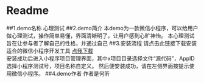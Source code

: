 # Readme
##1.demo名称
心理测试
##2.demo简介
本demo为一款微信小程序，可以给用户做心理测试，操作简单易懂，界面清晰明了，让用户感到心旷神怡。
本心理测试旨在让参与者了解自己的性格，并通过自己
##3.安装流程
请点击此链接下载安装适合的微信小程序开发工具 [点我下载](https://developers.weixin.qq.com/miniprogram/dev/index.html)   
安装成功后进入小程序项目管理界面，其中x项目目录选择文件“源代码”，AppID选择小程序测试号，项目名称自定义。
然后便安装成功，请在左侧界面按提示使用微信小程序。
##4.demo作者
作者是何昕